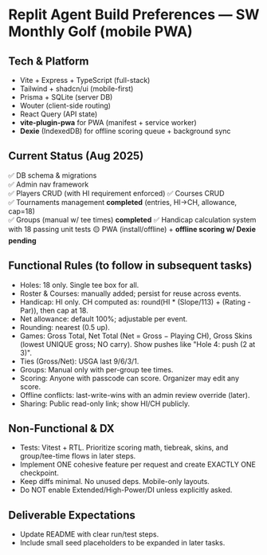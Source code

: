 # Replit Agent Build Preferences — SW Monthly Golf (mobile PWA)

## Tech & Platform
- Vite + Express + TypeScript (full-stack)
- Tailwind + shadcn/ui (mobile-first)
- Prisma + SQLite (server DB)
- Wouter (client-side routing)
- React Query (API state)
- **vite-plugin-pwa** for PWA (manifest + service worker)
- **Dexie** (IndexedDB) for offline scoring queue + background sync

## Current Status (Aug 2025)
✅ DB schema & migrations  
✅ Admin nav framework  
✅ Players CRUD (with HI requirement enforced)
✅ Courses CRUD  
✅ Tournaments management **completed** (entries, HI→CH, allowance, cap=18)  
✅ Groups (manual w/ tee times) **completed**
✅ Handicap calculation system with 18 passing unit tests
🟡 PWA (install/offline) + **offline scoring w/ Dexie** **pending**

## Functional Rules (to follow in subsequent tasks)

- Holes: 18 only. Single tee box for all.
- Roster & Courses: manually added; persist for reuse across events.
- Handicap: HI only. CH computed as: round(HI * (Slope/113) + (Rating - Par)), then cap at 18.
- Net allowance: default 100%; adjustable per event.
- Rounding: nearest (0.5 up).
- Games: Gross Total, Net Total (Net = Gross − Playing CH), Gross Skins (lowest UNIQUE gross; NO carry). Show pushes like "Hole 4: push (2 at 3)".
- Ties (Gross/Net): USGA last 9/6/3/1.
- Groups: Manual only with per-group tee times.
- Scoring: Anyone with passcode can score. Organizer may edit any score.
- Offline conflicts: last-write-wins with an admin review override (later).
- Sharing: Public read-only link; show HI/CH publicly.

## Non-Functional & DX

- Tests: Vitest + RTL. Prioritize scoring math, tiebreak, skins, and group/tee-time flows in later steps.
- Implement ONE cohesive feature per request and create EXACTLY ONE checkpoint.
- Keep diffs minimal. No unused deps. Mobile-only layouts.
- Do NOT enable Extended/High-Power/DI unless explicitly asked.

## Deliverable Expectations

- Update README with clear run/test steps.
- Include small seed placeholders to be expanded in later tasks.
